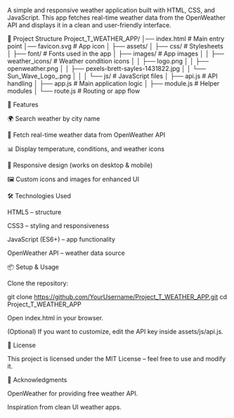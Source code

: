 A simple and responsive weather application built with HTML, CSS, and JavaScript. This app fetches real-time weather data from the OpenWeather API and displays it in a clean and user-friendly interface.

📂 Project Structure
Project_T_WEATHER_APP/
│── index.html              # Main entry point
│── favicon.svg             # App icon
│
├── assets/
│   ├── css/                # Stylesheets
│   ├── font/               # Fonts used in the app
│   ├── images/             # App images
│   │   ├── weather_icons/  # Weather condition icons
│   │   ├── logo.png
│   │   ├── openweather.png
│   │   ├── pexels-brett-sayles-1431822.jpg
│   │   └── Sun_Wave_Logo_.png
│   │
│   └── js/                 # JavaScript files
│       ├── api.js          # API handling
│       ├── app.js          # Main application logic
│       ├── module.js       # Helper modules
│       └── route.js        # Routing or app flow

🚀 Features

🌍 Search weather by city name

📡 Fetch real-time weather data from OpenWeather API

📊 Display temperature, conditions, and weather icons

🎨 Responsive design (works on desktop & mobile)

🖼️ Custom icons and images for enhanced UI

🛠️ Technologies Used

HTML5 – structure

CSS3 – styling and responsiveness

JavaScript (ES6+) – app functionality

OpenWeather API – weather data source

📦 Setup & Usage

Clone the repository:

git clone https://github.com/YourUsername/Project_T_WEATHER_APP.git
cd Project_T_WEATHER_APP


Open index.html in your browser.

(Optional) If you want to customize, edit the API key inside assets/js/api.js.

📝 License

This project is licensed under the MIT License – feel free to use and modify it.

🙌 Acknowledgments

OpenWeather
 for providing free weather API.

Inspiration from clean UI weather apps.